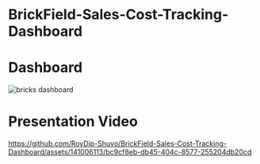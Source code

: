 # BrickField-Sales-Cost-Tracking-Dashboard


# Dashboard 
![bricks dashboard](https://github.com/RoyDip-Shuvo/BrickField-Sales-Cost-Tracking-Dashboard/assets/141006113/d7e18663-77a7-40fd-9cd9-d056c7e6f292)

# Presentation Video
https://github.com/RoyDip-Shuvo/BrickField-Sales-Cost-Tracking-Dashboard/assets/141006113/bc9cf8eb-db45-404c-8577-255204db20cd



